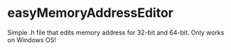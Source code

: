 # easyMemoryAddressEditor
Simple .h file that edits memory address for 32-bit and 64-bit. Only works on Windows OS!
